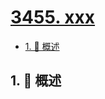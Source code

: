 # [3455. xxx](https://github.com/Tdahuyou/TNotes.leetcode/tree/main/notes/3455.%20xxx)

<!-- region:toc -->

- [1. 📝 概述](#1--概述)

<!-- endregion:toc -->

## 1. 📝 概述
